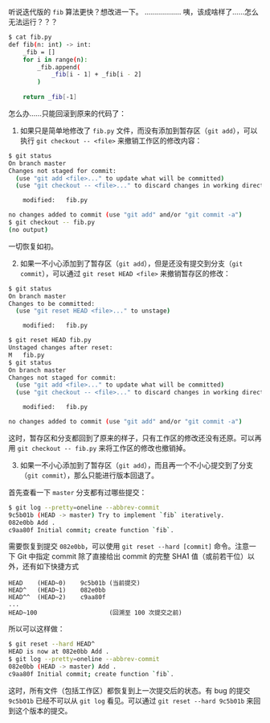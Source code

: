 听说迭代版的 `fib` 算法更快？想改进一下。
………………
咦，该成啥样了……怎么无法运行？？？
```bash
$ cat fib.py
def fib(n: int) -> int:
    _fib = []
    for i in range(n):
        _fib.append(
            _fib[i - 1] + _fib[i - 2]
        )
    
    return _fib[-1]
```
怎么办……只能回滚到原来的代码了：

1. 如果只是简单地修改了 `fib.py` 文件，而没有添加到暂存区（`git add`），可以执行 `git checkout -- <file>` 来撤销工作区的修改内容：
```bash
$ git status
On branch master
Changes not staged for commit:
  (use "git add <file>..." to update what will be committed)
  (use "git checkout -- <file>..." to discard changes in working directory)

	modified:   fib.py

no changes added to commit (use "git add" and/or "git commit -a")
$ git checkout -- fib.py
(no output)
```
一切恢复如初。

2. 如果一不小心添加到了暂存区（`git add`），但是还没有提交到分支（`git commit`），可以通过 `git reset HEAD <file>` 来撤销暂存区的修改：
```bash
$ git status
On branch master
Changes to be committed:
  (use "git reset HEAD <file>..." to unstage)

	modified:   fib.py

$ git reset HEAD fib.py 
Unstaged changes after reset:
M	fib.py
$ git status
On branch master
Changes not staged for commit:
  (use "git add <file>..." to update what will be committed)
  (use "git checkout -- <file>..." to discard changes in working directory)

	modified:   fib.py

no changes added to commit (use "git add" and/or "git commit -a")
```
这时，暂存区和分支都回到了原来的样子，只有工作区的修改还没有还原。可以再用 `git checkout -- fib.py` 来将工作区的修改也撤销掉。

3. 如果一不小心添加到了暂存区（`git add`），而且再一个不小心提交到了分支（`git commit`），那么只能进行版本回退了。

首先查看一下 `master` 分支都有过哪些提交：
```bash
$ git log --pretty=oneline --abbrev-commit
9c5b01b (HEAD -> master) Try to implement `fib` iteratively.
082e0bb Add .
c9aa80f Initial commit; create function `fib`.
```

需要恢复到提交 `082e0bb`，可以使用 `git reset --hard [commit]` 命令。注意一下 Git 中指定 commit 除了直接给出 commit 的完整 SHA1 值（或前若干位）以外，还有如下快捷方式
```
HEAD    (HEAD~0)    9c5b01b (当前提交)
HEAD^   (HEAD~1)    082e0bb
HEAD^^  (HEAD~2)    c9aa80f
...
HEAD~100                    (回溯至 100 次提交之前)
```
所以可以这样做：
```bash
$ git reset --hard HEAD^
HEAD is now at 082e0bb Add .
$ git log --pretty=oneline --abbrev-commit
082e0bb (HEAD -> master) Add .
c9aa80f Initial commit; create function `fib`.
```
这时，所有文件（包括工作区）都恢复到上一次提交后的状态。有 bug 的提交 `9c5b01b` 已经不可以从 `git log` 看见。可以通过 `git reset --hard 9c5b01b` 来回到这个版本的提交。<!-- 为了查看由于 reset 而不可见的提交，可以通过 `git reset reflog` 来获取 reference logs（本地命令历史）。 -->